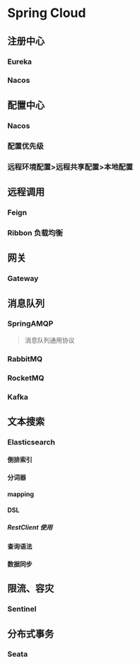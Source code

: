 # Spring Cloud

## 注册中心

### Eureka

### Nacos

## 配置中心

### Nacos
### 配置优先级

### 远程环境配置>远程共享配置>本地配置

## 远程调用

### Feign

### Ribbon 负载均衡

## 网关

### Gateway

## 消息队列

### SpringAMQP

> 消息队列通用协议

### RabbitMQ

### RocketMQ

### Kafka

## 文本搜索

### Elasticsearch

#### 倒排索引

#### 分词器

#### mapping

#### DSL

##### RestClient 使用

#### 查询语法

#### 数据同步

## 限流、容灾

### Sentinel

## 分布式事务

### Seata

